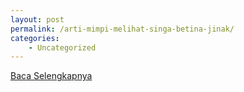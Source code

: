 ```yaml
---
layout: post
permalink: /arti-mimpi-melihat-singa-betina-jinak/
categories:
    - Uncategorized
---
```


[Baca Selengkapnya](/08)